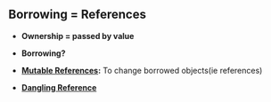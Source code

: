 ## Borrowing = References
- **Ownership = passed by value**
- **Borrowing?** 

- **[Mutable References](Mutable_References):** To change borrowed objects(ie references)
- **[Dangling Reference](Dangling_Reference)**

